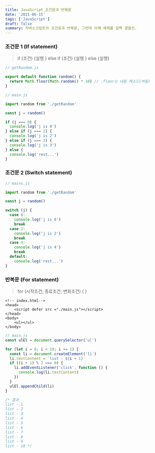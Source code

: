 ```yaml
---
title: JavaScript_조건문과 반복문
date: '2021-06-15'
tags: ['JavaScript']
draft: false
summary: 자바스크립트의 조건문과 반복문, 그런데 이제 예제를 살짝 곁들인.
---
```


### 조건문 1 (If statement)

> if (조건) {실행
> } else if (조건) {실행
> } else {실행}

```javascript
// getRandom.js

export default function random() {
  return Math.floor(Math.random() * 10) // .floor는 내림 메소드(버림)
}
```

```javascript
// main.js

import random from './getRandom'

const j = random()

if (j === 0) {
  console.log('j is 0')
} else if (j === 2) {
  console.log('j is 2')
} else if (j === 3) {
  console.log('j is 3')
} else {
  console.log('rest...')
}
```

### 조건문 2 (Switch statement)

```javascript
// mains.js

import random from './getRandom'

const j = random()

switch (j) {
  case 0:
    console.log('j is 0')
    break
  case 2:
    console.log('j is 2')
    break
  case 4:
    console.log('j is 4')
    break
  default:
    console.log('rest...')
}
```

### 반복문 (For statement)

> for (시작조건; 종료조건; 변화조건) { }

```
<!-- index.html-->
<head>
	<script defer src ="./main.js"></script>
</head>
<body>
	<ul></ul>
</body>
```

```javascript
// main.js
const ulEl = document.querySelector('ul')

for (let i = 0; i < 10; i += 1) {
  const li = document.createElement('li')
  li.textContent = `list - ${i + 1}`
  if ((i + 1) % 2 === 0) {
    li.addEventListener('click', function () {
      console.log(li.textContent)
    })
  }
  ulEl.appendChild(li)
}

/* 결과
list - 1
list - 2
list - 3
list - 4
list - 5
list - 6
list - 7
list - 8
list - 9
list - 10 */
```
